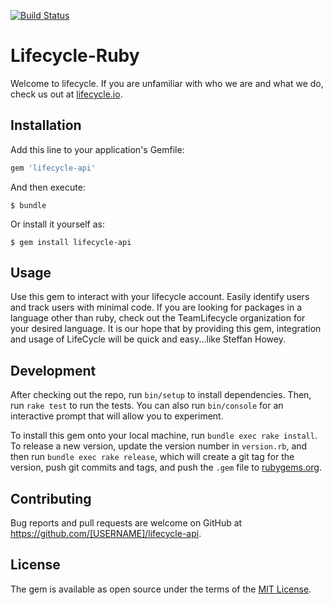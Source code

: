 [![Build Status](https://travis-ci.org/TeamLifecycle/lifecycle-ruby.svg?branch=master)](https://travis-ci.org/TeamLifecycle/lifecycle-ruby)
# Lifecycle-Ruby

Welcome to lifecycle. If you are unfamiliar with who we are and what we do, check us out at [lifecycle.io](https://lifecycle.io).
## Installation

Add this line to your application's Gemfile:

```ruby
gem 'lifecycle-api'
```

And then execute:

    $ bundle

Or install it yourself as:

    $ gem install lifecycle-api

## Usage

Use this gem to interact with your lifecycle account. Easily identify users and track users with minimal code. If you are looking for packages in a language other than ruby, check out the TeamLifecycle organization for your desired language. It is our hope that by providing this gem, integration and usage of LifeCycle will be quick and easy...like Steffan Howey.

## Development

After checking out the repo, run `bin/setup` to install dependencies. Then, run `rake test` to run the tests. You can also run `bin/console` for an interactive prompt that will allow you to experiment.

To install this gem onto your local machine, run `bundle exec rake install`. To release a new version, update the version number in `version.rb`, and then run `bundle exec rake release`, which will create a git tag for the version, push git commits and tags, and push the `.gem` file to [rubygems.org](https://rubygems.org).

## Contributing

Bug reports and pull requests are welcome on GitHub at https://github.com/[USERNAME]/lifecycle-api.


## License

The gem is available as open source under the terms of the [MIT License](http://opensource.org/licenses/MIT).
